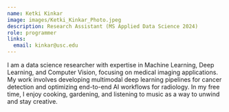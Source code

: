 ```yaml
---
name: Ketki Kinkar
image: images/Ketki_Kinkar_Photo.jpeg
description: Research Assistant (MS Applied Data Science 2024)
role: programmer
links:
  email: kinkar@usc.edu
---
```


I am a data science researcher with expertise in Machine Learning, Deep Learning, and Computer Vision, focusing on medical imaging applications. My work involves developing multimodal deep learning pipelines for cancer detection and optimizing end-to-end AI workflows for radiology. In my free time, I enjoy cooking, gardening, and listening to music as a way to unwind and stay creative.